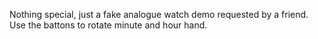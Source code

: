Nothing special, just a fake analogue watch demo requested by a friend.
Use the battons to rotate minute and hour hand.
